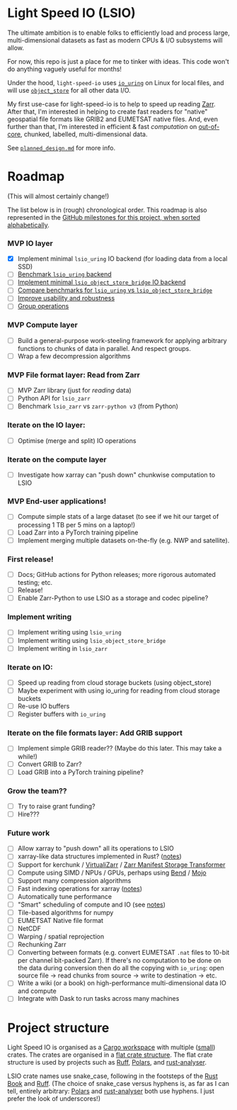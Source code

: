 # Light Speed IO (LSIO)
The ultimate ambition is to enable folks to efficiently load and process large, multi-dimensional datasets as fast as modern CPUs & I/O subsystems will allow.

For now, this repo is just a place for me to tinker with ideas. This code won't do anything vaguely useful for months!

Under the hood, `light-speed-io` uses [`io_uring`](https://kernel.dk/io_uring.pdf) on Linux for local files, and will use [`object_store`](https://lib.rs/crates/object_store) for all other data I/O.

My first use-case for light-speed-io is to help to speed up reading [Zarr](https://zarr.dev/). After that, I'm interested in helping to create fast readers for "native" geospatial file formats like GRIB2 and EUMETSAT native files. And, even further than that, I'm interested in efficient & fast _computation_ on [out-of-core](https://en.wikipedia.org/w/index.php?title=Out-of-core), chunked, labelled, multi-dimensional data.

See [`planned_design.md`](planned_design.md) for more info.

# Roadmap

(This will almost certainly change!)

The list below is in (rough) chronological order. This roadmap is also represented in the [GitHub milestones for this project, when sorted alphabetically](https://github.com/JackKelly/light-speed-io/milestones?direction=asc&sort=title&state=open).

### MVP IO layer
- [x] Implement minimal `lsio_uring` IO backend (for loading data from a local SSD)
- [ ] [Benchmark `lsio_uring` backend](https://github.com/JackKelly/light-speed-io/milestone/3)
- [ ] [Implement minimal `lsio_object_store_bridge` IO backend](https://github.com/JackKelly/light-speed-io/milestone/4)
- [ ] [Compare benchmarks for `lsio_uring` vs `lsio_object_store_bridge`](https://github.com/JackKelly/light-speed-io/milestone/7)
- [ ] [Improve usability and robustness](https://github.com/JackKelly/light-speed-io/milestone/8)
- [ ] [Group operations](https://github.com/JackKelly/light-speed-io/milestone/9)

### MVP Compute layer
- [ ] Build a general-purpose work-steeling framework for applying arbitrary functions to chunks of data in parallel. And respect groups.
- [ ] Wrap a few decompression algorithms

### MVP File format layer: Read from Zarr
- [ ] MVP Zarr library (just for _reading_ data)
- [ ] Python API for `lsio_zarr`
- [ ] Benchmark `lsio_zarr` vs `zarr-python v3` (from Python)

### Iterate on the IO layer:
- [ ] Optimise (merge and split) IO operations

### Iterate on the compute layer
- [ ] Investigate how xarray can "push down" chunkwise computation to LSIO

### MVP End-user applications!
- [ ] Compute simple stats of a large dataset (to see if we hit our target of processing 1 TB per 5 mins on a laptop!)
- [ ] Load Zarr into a PyTorch training pipeline
- [ ] Implement merging multiple datasets on-the-fly (e.g. NWP and satellite).

### First release!
- [ ] Docs; GitHub actions for Python releases; more rigorous automated testing; etc.
- [ ] Release!
- [ ] Enable Zarr-Python to use LSIO as a storage and codec pipeline?

### Implement writing
- [ ] Implement writing using `lsio_uring`
- [ ] Implement writing using `lsio_object_store_bridge`
- [ ] Implement writing in `lsio_zarr`

### Iterate on IO:
- [ ] Speed up reading from cloud storage buckets (using object_store)
- [ ] Maybe experiment with using io_uring for reading from cloud storage buckets
- [ ] Re-use IO buffers
- [ ] Register buffers with `io_uring`

### Iterate on the file formats layer: Add GRIB support
- [ ] Implement simple GRIB reader?? (Maybe do this later. This may take a while!)
- [ ] Convert GRIB to Zarr?
- [ ] Load GRIB into a PyTorch training pipeline?

### Grow the team??
- [ ] Try to raise grant funding?
- [ ] Hire???

### Future work
- [ ] Allow xarray to "push down" all its operations to LSIO
- [ ] xarray-like data structures implemented in Rust? ([notes](https://docs.google.com/document/d/1_T0ay9wXozgqq334E2w1SROdlAM7y6JSgL1rmXJnIO0/edit#heading=h.7ctns22vpab5))
- [ ] Support for kerchunk / [VirtualiZarr](https://discourse.pangeo.io/t/pangeo-showcase-virtualizarr-create-virtual-zarr-stores-using-xarray-syntax/4127) / [Zarr Manifest Storage Transformer](https://github.com/zarr-developers/zarr-specs/issues/287)
- [ ] Compute using SIMD / NPUs / GPUs, perhaps using [Bend](https://github.com/JackKelly/light-speed-io/issues/132) / [Mojo](https://github.com/JackKelly/light-speed-io/discussions/12)
- [ ] Support many compression algorithms
- [ ] Fast indexing operations for xarray ([notes](https://docs.google.com/document/d/1_T0ay9wXozgqq334E2w1SROdlAM7y6JSgL1rmXJnIO0/edit#heading=h.kjphntldyaaw))
- [ ] Automatically tune performance
- [ ] "Smart" scheduling of compute and IO (see [notes](https://docs.google.com/document/d/1_T0ay9wXozgqq334E2w1SROdlAM7y6JSgL1rmXJnIO0/edit#heading=h.bqhd2mq9o42t))
- [ ] Tile-based algorithms for numpy
- [ ] EUMETSAT Native file format
- [ ] NetCDF
- [ ] Warping / spatial reprojection
- [ ] Rechunking Zarr
- [ ] Converting between formats (e.g. convert EUMETSAT `.nat` files to 10-bit per channel bit-packed Zarr). If there's no computation to be done on the data during conversion then do all the copying with `io_uring`: open source file -> read chunks from source -> write to destination -> etc.
- [ ] Write a wiki (or a book) on high-performance multi-dimensional data IO and compute
- [ ] Integrate with Dask to run tasks across many machines

# Project structure

Light Speed IO is organised as a [Cargo workspace](https://doc.rust-lang.org/book/ch14-03-cargo-workspaces.html) with multiple ([small](https://rust-unofficial.github.io/patterns/patterns/structural/small-crates.html)) crates. The crates are organised in a [flat crate structure](https://matklad.github.io/2021/08/22/large-rust-workspaces.html). The flat crate structure is used by projects such as [Ruff](https://github.com/astral-sh/ruff), [Polars](https://github.com/pola-rs/polars), and [rust-analyser](https://github.com/rust-lang/rust-analyzer).

LSIO crate names use snake_case, following in the footsteps of the [Rust Book](https://doc.rust-lang.org/book/ch14-03-cargo-workspaces.html) and [Ruff](https://github.com/astral-sh/ruff/tree/main/crates). (The choice of snake_case versus hyphens is, as far as I can tell, entirely arbitrary: [Polars](https://github.com/pola-rs/polars/tree/main/crates) and [rust-analyser](https://github.com/rust-lang/rust-analyzer/tree/master/crates) both use hyphens. I just prefer the look of underscores!)
